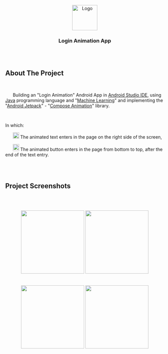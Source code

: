 
  
<!-- PROJECT LOGO -->
<br />

<div align="center">
  <a href="https://github.com/chivumarius/LoginAimationScreen">
    <img src="https://i.imgur.com/TXmgisJ.png" alt="Logo" width="80" height="80">
  </a>

  <h3 align="center">Login Animation App</h3>

</div>

<br />
<br />



<!-- ABOUT THE PROJECT -->
## About The Project

<br/>



<p>  
   &nbsp; &nbsp; &nbsp; Building an "Login Animation" Android App  in <a href="https://developer.android.com/studio">Android Studio IDE</a>, 
   using <a href="https://docs.oracle.com/javase/8/docs/technotes/guides/language/index.html">Java</a> programming language and "<a href="https://developers.google.com/ml-kit">Machine Learning</a>" and implementing the "<a href="https://developer.android.com/jetpack">Android Jetpack</a>" - "<a href="https://developer.android.com/jetpack/androidx/releases/compose-animation">Compose Animation</a>" library.

</p>

<br/>


<p>In which:</p>

<p>  
    &nbsp; &nbsp; &nbsp;
    <img src="https://as2.ftcdn.net/jpg/05/42/97/29/220_F_542972988_Kac2KtduaIqGaY4oK7pzdegfiEDEcpYu.jpg" alt="tick" width="20" height="20"> The animated text enters in the page on the right side of the screen,

</p>



<p>

  &nbsp; &nbsp; &nbsp;
  <img src="https://as2.ftcdn.net/jpg/05/42/97/29/220_F_542972988_Kac2KtduaIqGaY4oK7pzdegfiEDEcpYu.jpg" alt="tick" width="20" height="22"> The animated button enters in the page from bottom to top, after the end of the text entry.

</p>





<br />
<br />





<!-- ABOUT THE PROJECT -->
## Project Screenshots

<br/> <br/>


<div align="center">  
    <img src="https://i.imgur.com/BFLSefz.jpg" width="200"> 
    <img src="https://i.imgur.com/y7abCMo.jpg" width="200"> 
</div>

<br /> 
<br /> 


<div align="center">  
    <img src="https://i.imgur.com/kJ8bvF5.jpg" width="200"> 
    <img src="https://i.imgur.com/6DjhIll.jpg" width="200"> 
</div>

<br />

